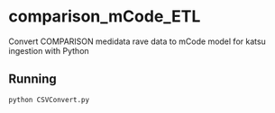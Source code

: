 # comparison_mCode_ETL
Convert COMPARISON medidata rave data to mCode model for katsu ingestion with Python

## Running
`python CSVConvert.py`
